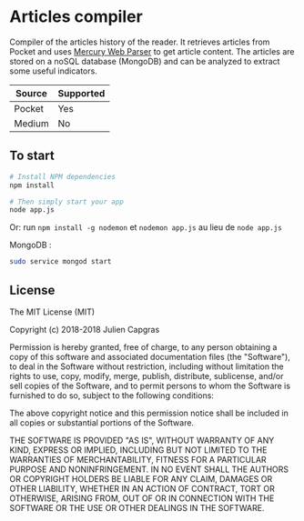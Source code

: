 Articles compiler
=======================

Compiler of the articles history of the reader. It retrieves articles from Pocket and uses [Mercury Web Parser](https://mercury.postlight.com/web-parser/) to get article content.
The articles are stored on a noSQL database (MongoDB) and can be analyzed to extract some useful indicators.

| Source | Supported |
|----------|------|
| Pocket | Yes  |
| Medium | No  |

To start
-------
```bash
# Install NPM dependencies
npm install

# Then simply start your app
node app.js
```

Or:
run `npm install -g nodemon` et `nodemon app.js` au lieu de `node app.js`

MongoDB :
```bash
sudo service mongod start
```

License
-------

The MIT License (MIT)

Copyright (c) 2018-2018 Julien Capgras

Permission is hereby granted, free of charge, to any person obtaining a copy of this software and associated documentation files (the "Software"), to deal in the Software without restriction, including without limitation the rights to use, copy, modify, merge, publish, distribute, sublicense, and/or sell copies of the Software, and to permit persons to whom the Software is furnished to do so, subject to the following conditions:

The above copyright notice and this permission notice shall be included in all copies or substantial portions of the Software.

THE SOFTWARE IS PROVIDED "AS IS", WITHOUT WARRANTY OF ANY KIND, EXPRESS OR IMPLIED, INCLUDING BUT NOT LIMITED TO THE WARRANTIES OF MERCHANTABILITY, FITNESS FOR A PARTICULAR PURPOSE AND NONINFRINGEMENT. IN NO EVENT SHALL THE AUTHORS OR COPYRIGHT HOLDERS BE LIABLE FOR ANY CLAIM, DAMAGES OR OTHER LIABILITY, WHETHER IN AN ACTION OF CONTRACT, TORT OR OTHERWISE, ARISING FROM, OUT OF OR IN CONNECTION WITH THE SOFTWARE OR THE USE OR OTHER DEALINGS IN THE SOFTWARE.
